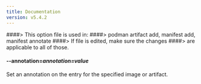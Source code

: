 ```yaml
---
title: Documentation
version: v5.4.2
---
```


####> This option file is used in:
####>   podman artifact add, manifest add, manifest annotate
####> If file is edited, make sure the changes
####> are applicable to all of those.
#### **--annotation**=*annotation=value*

Set an annotation on the entry for the specified image or artifact.
